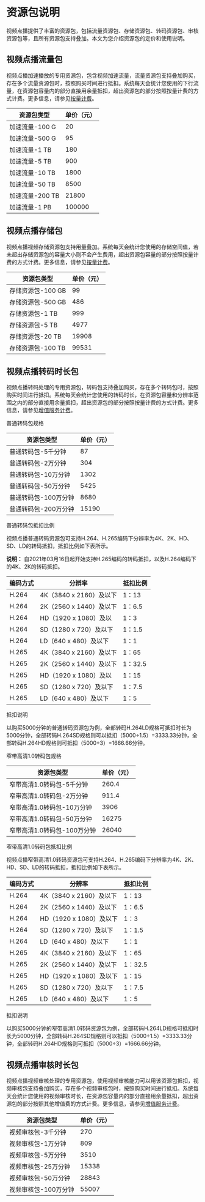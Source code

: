 # 资源包说明

视频点播提供了丰富的资源包，包括流量资源包、存储资源包、转码资源包、审核资源包等，且所有资源包支持叠加。本文为您介绍资源包的定价和使用说明。

## 视频点播流量包

视频点播加速播放的专用资源包，包含视频加速流量，流量资源包支持叠加购买，存在多个流量资源包时，按照购买时间进行抵扣。系统每天会统计您使用的下行流量，在资源包容量内的部分直接用余量抵扣，超出资源包的部分按照按量计费的方式计费。更多信息，请参见[按量计费](/cn.zh-CN/产品定价/计费概述/按量计费.md)。

|资源包类型|单价（元）|
|-----|-----|
|加速流量-100 G|20|
|加速流量-500 G|95|
|加速流量-1 TB|180|
|加速流量-5 TB|900|
|加速流量-10 TB|1800|
|加速流量-50 TB|8500|
|加速流量-200 TB|21800|
|加速流量-1 PB|100000|

## 视频点播存储包

视频点播视频存储资源包支持用量叠加。系统每天会统计您使用的存储空间值，若未超出存储资源包的容量大小则不会产生费用，超出资源包容量的部分按照按量计费的方式计费。更多信息，请参见[按量计费](/cn.zh-CN/产品定价/计费概述/按量计费.md)。

|资源包类型|单价（元）|
|-----|-----|
|存储资源包-100 GB|99|
|存储资源包-500 GB|486|
|存储资源包-1 TB|999|
|存储资源包-5 TB|4977|
|存储资源包-20 TB|19908|
|存储资源包-100 TB|99531|

## 视频点播转码时长包

视频点播转码处理的专用资源包，转码包支持叠加购买，存在多个转码包时，按照购买时间进行抵扣。系统每天会统计您使用的转码时长，在资源包容量和分辨率范围之内的部分直接用余量抵扣，超出资源包的部分按照按量计费的方式计费。更多信息，请参见[增值服务计费](/cn.zh-CN/产品定价/计费概述/其他增值费.md)。

普通转码包规格

|资源包类型|单价（元）|
|-----|-----|
|普通转码包-5千分钟|87|
|普通转码包-2万分钟|304|
|普通转码包-10万分钟|1302|
|普通转码包-50万分钟|5425|
|普通转码包-100万分钟|8680|
|普通转码包-200万分钟|15190|

普通转码包抵扣比例

视频点播普通转码资源包可支持H.264、H.265编码下分辨率为4K、2K、HD、SD、LD的转码抵扣，抵扣比例如下表所示。

**说明：** 自2021年03月16日起开始支持H.265编码的转码抵扣，以及H.264编码下的4K、2K的转码抵扣。

|编码方式|分辨率|抵扣比例|
|----|---|----|
|H.264|4K（3840 x 2160）及以下|1：13|
|H.264|2K（2560 x 1440）及以下|1：6.5|
|H.264|HD（1920 x 1080）及以|1：3|
|H.264|SD（1280 x 720）及以下|1：1.5|
|H.264|LD（640 x 480）及以下|1：1|
|H.265|4K（3840 x 2160）及以下|1：65|
|H.265|2K（2560 x 1440）及以下|1：32.5|
|H.265|HD（1920 x 1080）及以|1：15|
|H.265|SD（1280 x 720）及以下|1：7.5|
|H.265|LD（640 x 480）及以下|1：5|

抵扣说明

以购买5000分钟的普通转码资源包为例，全部转码H.264LD规格可抵扣时长为5000分钟，全部转码H.264SD规格则可以抵扣（5000÷1.5）=3333.33分钟，全部转码H.264HD规格则可抵扣（5000÷3）=1666.66分钟。

窄带高清1.0转码包规格

|资源包类型|单价（元）|
|-----|-----|
|窄带高清1.0转码包-5千分钟|260.4|
|窄带高清1.0转码包-2万分钟|911.4|
|窄带高清1.0转码包-10万分钟|3906|
|窄带高清1.0转码包-50万分钟|16275|
|窄带高清1.0转码包-100万分钟|26040|

窄带高清1.0转码包抵扣比例

视频点播窄带高清1.0转码资源包可支持H.264、H.265编码下分辨率为4K、2K、HD、SD、LD的转码抵扣，抵扣比例如下表所示。

|编码方式|分辨率|抵扣比例|
|----|---|----|
|H.264|4K（3840 x 2160）及以下|1：13|
|H.264|2K（2560 x 1440）及以下|1：6.5|
|H.264|HD（1920 x 1080）及以下|1：3|
|H.264|SD（1280 x 720）及以下|1：1.5|
|H.264|LD（640 x 480）及以下|1：1|
|H.265|4K（3840 x 2160）及以下|1：65|
|H.265|2K（2560 x 1440）及以下|1：32.5|
|H.265|HD（1920 x 1080）及以下|1：15|
|H.265|SD（1280 x 720）及以下|1：7.5|
|H.265|LD（640 x 480）及以下|1：5|

抵扣说明

以购买5000分钟的窄带高清1.0转码资源包为例，全部转码H.264LD规格可抵扣时长为5000分钟，全部转码H.264SD规格则可以抵扣（5000÷1.5）=3333.33分钟，全部转码H.264HD规格则可抵扣（5000÷3）=1666.66分钟。

## 视频点播审核时长包

视频点播视频审核处理的专用资源包，使用视频审核能力可以用该资源包抵扣，视频审核包支持叠加购买，存在多个视频审核包时，按照购买时间进行抵扣。系统每天会统计您使用的视频审核时长，在资源包容量内的部分直接用余量抵扣，超出资源包的部分按照其他增值费的方式计费。更多信息，请参见[增值服务计费](/cn.zh-CN/产品定价/计费概述/其他增值费.md)。

|资源包类型|单价（元）|
|-----|-----|
|视频审核包-3千分钟|270|
|视频审核包-1万分钟|809|
|视频审核包-5万分钟|3510|
|视频审核包-25万分钟|15338|
|视频审核包-50万分钟|28843|
|视频审核包-100万分钟|55007|

